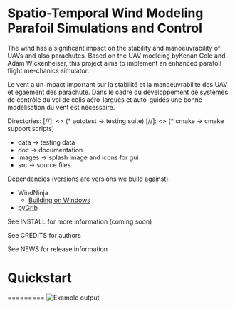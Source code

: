 Spatio-Temporal Wind Modeling Parafoil Simulations and Control
=========

The wind has a significant impact on the stability and manoeuvrability of UAVs and also parachutes. Based on the UAV modleing byKenan Cole and Adam Wickenheiser, this project aims to implement an enhanced parafoil flight me-chanics simulator.

Le vent a un impact important sur la stabilité et la manoeuvrabilité des UAV et egaement des parachute. Dans le cadre du développement de systèmes de contrôle du vol de colis aéro-largués et auto-guidés une bonne modélisation du vent est nécessaire.

Directories:
 [//]: <> (* autotest    -> testing suite)
 [//]: <> (* cmake       -> cmake support scripts)
 * data        -> testing data
 * doc         -> documentation
 * images      -> splash image and icons for gui
 * src         -> source files

Dependencies (versions are versions we build against):
 * WindNinja
    * [Building on Windows](https://github.com/firelab/windninja/wiki/Building-WindNinja-on-Windows-using-the-MSVC-compiler-and-gisinternals.com-dependencies)
 * [pyGrib](https://github.com/jswhit/pygrib)

See INSTALL for more information (coming soon)

See CREDITS for authors

See NEWS for release information

Quickstart
==========


=========
<img src="images/bsb.jpg" alt="Example output"  />
